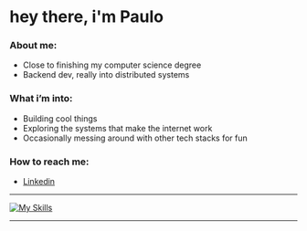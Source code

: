 # hey there, i'm Paulo

<div>
 <h3> About me: </h3>
 <ul>
   <li> Close to finishing my computer science degree
   <li> Backend dev, really into distributed systems
 </ul>

  <h3> What i’m into: </h3>
 <ul>
   <li>Building cool things</li>
   <li>Exploring the systems that make the internet work</li>
   <li>Occasionally messing around with other tech stacks for fun</li>
 </ul>

   <h3> How to reach me: </h3>
 <ul>
  <li><a href="https://www.linkedin.com/in/paulo-ricardo-sv1/">Linkedin</a>
 </ul>

</div>

<hr>

[![My Skills](https://skillicons.dev/icons?i=py,java,cs,go)](https://skillicons.dev)


<hr>






